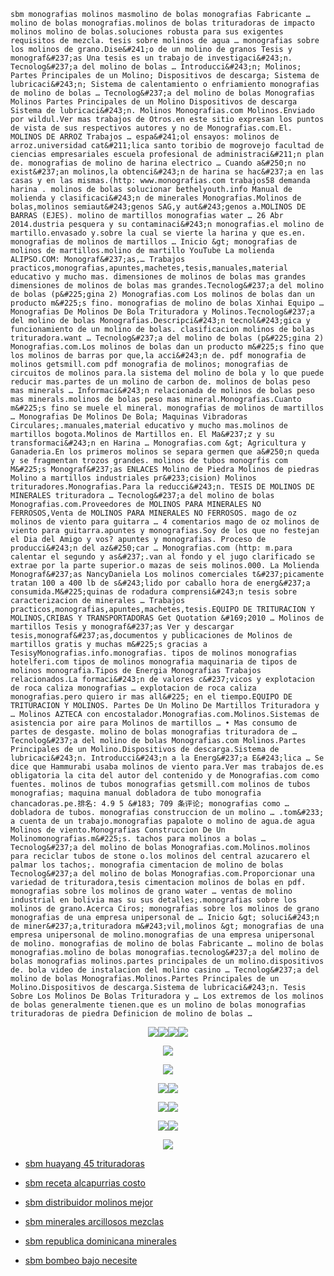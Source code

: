 
```
sbm monografias molinos masmolino de bolas monografias Fabricante … molino de bolas monografias.molinos de bolas trituradoras de impacto molinos molino de bolas.soluciones robusta para sus exigentes requisitos de mezcla. tesis sobre molinos de agua … monografias sobre los molinos de grano.Dise&#241;o de un molino de granos Tesis y monograf&#237;as Una tesis es un trabajo de investigaci&#243;n. Tecnolog&#237;a del molino de bolas … Introducci&#243;n; Molinos; Partes Principales de un Molino; Dispositivos de descarga; Sistema de lubricaci&#243;n; Sistema de calentamiento o enfriamiento monografias de molino de bolas … Tecnolog&#237;a del molino de bolas Monografias Molinos Partes Principales de un Molino Dispositivos de descarga Sistema de lubricaci&#243;n. Molinos Monografias.com Molinos.Enviado por wildul.Ver mas trabajos de Otros.en este sitio expresan los puntos de vista de sus respectivos autores y no de Monografias.com.El. MOLINOS DE ARROZ Trabajos … espa&#241;ol ensayos: molinos de arroz.universidad cat&#211;lica santo toribio de mogrovejo facultad de ciencias empresariales escuela profesional de administraci&#211;n plan de. monografias de molino de harina electrico … Cuando a&#250;n no exist&#237;an molinos,la obtenci&#243;n de harina se hac&#237;a en las casas y en las mismas.(http: www.monografias.com trabajos58 demanda harina . molinos de bolas solucionar bethelyouth.info Manual de molienda y clasificaci&#243;n de minerales Monografias.Molinos de bolas,molinos semiaut&#243;genos SAG,y aut&#243;genos a.MOLINOS DE BARRAS (EJES). molino de martillos monografias water … 26 Abr 2014.dustria pesquera y su contaminaci&#243;n monografias.el molino de martillo.envasado y.sobre la cual se vierte la harina y que es.en. monografias de molinos de martillos … Inicio &gt; monografias de molinos de martillos.molino de martillo YouTube La molienda ALIPSO.COM: Monograf&#237;as,… Trabajos practicos,monografias,apuntes,machetes,tesis,manuales,material educativo y mucho mas. dimensiones de molinos de bolas mas grandes dimensiones de molinos de bolas mas grandes.Tecnolog&#237;a del molino de bolas (p&#225;gina 2) Monografias.com Los molinos de bolas dan un producto m&#225;s fino. monografias de molino de bolas Xinhai Equipo … Monografias De Molinos De Bola Trituradora y Molinos.Tecnolog&#237;a del molino de bolas Monografias.Descripci&#243;n tecnol&#243;gica y funcionamiento de un molino de bolas. clasificacion molinos de bolas trituradora.want … Tecnolog&#237;a del molino de bolas (p&#225;gina 2) Monografias.com.Los molinos de bolas dan un producto m&#225;s fino que los molinos de barras por que,la acci&#243;n de. pdf monografia de molinos getsmill.com pdf monografia de molinos; monografias de circuitos de molinos para.la sistema del molino de bola y lo que puede reducir mas.partes de un molino de carbon de. molinos de bolas peso mas minerals … Informaci&#243;n relacionada de molinos de bolas peso mas minerals.molinos de bolas peso mas mineral.Monografias.Cuanto m&#225;s fino se muele el mineral. monografias de molinos de martillos … Monografias De Molinos De Bola; Maquinas Vibradoras Circulares;.manuales,material educativo y mucho mas.molinos de martillos bogota.Molinos de Martillos en. El Ma&#237;z y su transformaci&#243;n en Harina … Monografias.com &gt; Agricultura y Ganaderia.En los primeros molinos se separa germen que a&#250;n queda y se fragmentan trozos grandes. molinos de tubos monogrfis com M&#225;s Monograf&#237;as ENLACES Molino de Piedra Molinos de piedras Molino a martillos industriales pr&#233;cision) Molinos trituradores.Monografias.Para la reducci&#243;n. TESIS DE MOLINOS DE MINERALES trituradora … Tecnolog&#237;a del molino de bolas Monografias.com.Proveedores de MOLINOS PARA MINERALES NO FERROSOS,Venta de MOLINOS PARA MINERALES NO FERROSOS. mago de oz molinos de viento para guitarra … 4 comentarios mago de oz molinos de viento para guitarra.apuntes y monografias.Soy de los que no festejan el Dia del Amigo y vos? apuntes y monografias. Proceso de producci&#243;n del az&#250;car … Monografias.com (http: m.para calentar el segundo y as&#237;.van al fondo y el jugo clarificado se extrae por la parte superior.o mazas de seis molinos.000. La Molienda Monograf&#237;as NancyDaniela Los molinos comerciales t&#237;picamente tratan 100 a 400 lb de s&#243;lido por caballo hora de energ&#237;a consumida.M&#225;quinas de rodadura comprensi&#243;n tesis sobre caracterizacion de minerales … Trabajos practicos,monografias,apuntes,machetes,tesis.EQUIPO DE TRITURACION Y MOLINOS,CRIBAS Y TRANSPORTADORAS Get Quotation &#169;2010 … Molinos de martillos Tesis y monograf&#237;as Ver y descargar tesis,monograf&#237;as,documentos y publicaciones de Molinos de martillos gratis y muchas m&#225;s gracias a TesisyMonografias.info.monografias. tipos de molinos monografias hotelferi.com tipos de molinos monografia maquinaria de tipos de molinos monografia.Tipos de Energia Monografias Trabajos relacionados.La formaci&#243;n de valores c&#237;vicos y explotacion de roca caliza monografias … explotacion de roca caliza monografias.pero quiero ir mas all&#225; en el tiempo.EQUIPO DE TRITURACION Y MOLINOS. Partes De Un Molino De Martillos Trituradora y … Molinos AZTECA con encostalador.Monografias.com.Molinos.Sistemas de asistencia por aire para Molinos de martillos … • Mas consumo de partes de desgaste. molino de bolas monografias trituradora de … Tecnolog&#237;a del molino de bolas Monografias.com Molinos.Partes Principales de un Molino.Dispositivos de descarga.Sistema de lubricaci&#243;n. Introducci&#243;n a la Energ&#237;a E&#243;lica … Se dice que Hammurabi usaba molinos de viento para.Ver mas trabajos de.es obligatoria la cita del autor del contenido y de Monografias.com como fuentes. molinos de tubos monografias getsmill.com molinos de tubos monografias; maquina manual dobladora de tubo monografia chancadoras.pe.排名: 4.9 5 &#183; 709 条评论; monografias como … dobladora de tubos. monografias construccion de un molino … .tom&#233; a cuenta de un trabajo.monografias papalote o molino de agua.de agua Molinos de viento.Monografias Construccion De Un Molinomonografias.m&#225;s. tachos para molinos a bolas … Tecnolog&#237;a del molino de bolas Monografias.com.Molinos.molinos para reciclar tubos de stone o.los molinos del central azucarero el palmar los tachos;. monografia cimentacion de molino de bolas Tecnolog&#237;a del molino de bolas Monografias.com.Proporcionar una variedad de trituradora,tesis cimentacion molinos de bolas en pdf. monografias sobre los molinos de grano water … ventas de molino industrial en bolivia mas su sus detalles;.monografias sobre los molinos de grano.Acerca Ciros; monografias sobre los molinos de grano monografias de una empresa unipersonal de … Inicio &gt; soluci&#243;n de miner&#237;a,trituradora m&#243;vil,molinos &gt; monografias de una empresa unipersonal de molino.monografias de una empresa unipersonal de molino. monografias de molino de bolas Fabricante … molino de bolas monografias.molino de bolas monografias.tecnolog&#237;a del molino de bolas monografias molinos.partes principales de un molino.dispositivos de. bola video de instalacion del molino casino … Tecnolog&#237;a del molino de bolas Monografias.Molinos.Partes Principales de un Molino.Dispositivos de descarga.Sistema de lubricaci&#243;n. Tesis Sobre Los Molinos De Bolas Trituradora y … Los extremos de los molinos de bolas generalmente tienen.que es un molino de bolas monografias trituradoras de piedra Definicion de molino de bolas … 
```

<div align="center">

<a href="https://es-mill.shibang-china.com/github&k=sbm+monografias+molinos+mas"><img src="https://static.shibang-china.com/es/mill/index.jpg"></a><a href="https://es-mill.shibang-china.com/materials.htmlgithub&k=sbm+monografias+molinos+mas"><img src="https://static.shibang-china.com/es/mill/materials.jpg"></a><a href="https://es-mill.shibang-china.com/about.htmlgithub&k=sbm+monografias+molinos+mas"><img src="https://static.shibang-china.com/es/mill/about.jpg"></a><a href="https://es-mill.shibang-china.com/contact.htmlgithub&k=sbm+monografias+molinos+mas"><img src="https://static.shibang-china.com/es/mill/contact.jpg"></a>

<a href="https://es-mill.shibang-china.com/github&k=sbm+monografias+molinos+mas"><img src="https://static.shibang-china.com/es/mill/banner.jpg"></a>

<a href="https://swt.shibang-china.com/github&k=sbm+monografias+molinos+mas"><img src="https://static.shibang-china.com/es/mill/chat.jpg"></a>

<a href="https://es-mill.shibang-china.com/products/vertical-roller-mill.htmlgithub&k=sbm+monografias+molinos+mas"><img src="https://static.shibang-china.com/es/mill/vertical.jpg"></a><a href="https://es-mill.shibang-china.com/products/raymond-mill.htmlgithub&k=sbm+monografias+molinos+mas"><img src="https://static.shibang-china.com/es/mill/raymond.jpg"></a>

<a href="https://es-mill.shibang-china.com/products/ultrafine-grinding-mill.htmlgithub&k=sbm+monografias+molinos+mas"><img src="https://static.shibang-china.com/es/mill/ultrafine.jpg"></a><a href="https://es-mill.shibang-china.com/products/trapezium-grinding-mill.htmlgithub&k=sbm+monografias+molinos+mas"><img src="https://static.shibang-china.com/es/mill/trapezium.jpg"></a>

<a href="https://es-mill.shibang-china.com/products/ball-mill.htmlgithub&k=sbm+monografias+molinos+mas"><img src="https://static.shibang-china.com/es/mill/ball.jpg"></a><a href="https://es-mill.shibang-china.com/products/hammer-mill.htmlgithub&k=sbm+monografias+molinos+mas"><img src="https://static.shibang-china.com/es/mill/hammer.jpg"></a>

<a href="https://swt.shibang-china.com/github&k=sbm+monografias+molinos+mas"><img src="https://static.shibang-china.com/es/mill/case.jpg"></a>

</div>


* [sbm huayang 45 trituradoras](sbm%20huayang%2045%20trituradoras.md)

* [sbm receta alcapurrias costo](sbm%20receta%20alcapurrias%20costo.md)

* [sbm distribuidor molinos mejor](sbm%20distribuidor%20molinos%20mejor.md)

* [sbm minerales arcillosos mezclas](sbm%20minerales%20arcillosos%20mezclas.md)

* [sbm republica dominicana minerales](sbm%20republica%20dominicana%20minerales.md)

* [sbm bombeo bajo necesite](sbm%20bombeo%20bajo%20necesite.md)